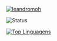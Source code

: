  <a href="https://github.com/ryo-ma/github-profile-trophy"><img src="https://github-profile-trophy.vercel.app/?username=leandromoh&margin-w=5" alt="leandromoh" /></a>

![Status](https://github-readme-stats.vercel.app/api?username=leandromoh&show_icons=true&count_private=true)

[![Top Linguagens](https://github-readme-stats.vercel.app/api/top-langs/?username=leandromoh&layout=compact)](https://github.com/leandromoh/github-readme-stats)

